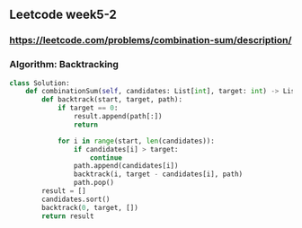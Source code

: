 ##  Leetcode week5-2

### https://leetcode.com/problems/combination-sum/description/
### Algorithm: Backtracking

```python
class Solution:
    def combinationSum(self, candidates: List[int], target: int) -> List[List[int]]:
        def backtrack(start, target, path):
            if target == 0:
                result.append(path[:])
                return

            for i in range(start, len(candidates)):
                if candidates[i] > target:
                    continue
                path.append(candidates[i])
                backtrack(i, target - candidates[i], path)
                path.pop()
        result = []
        candidates.sort()
        backtrack(0, target, [])
        return result
```
